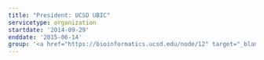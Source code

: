 ```yaml
---
title: "President: UCSD UBIC"
servicetype: organization
startdate: '2014-09-29'
enddate: '2015-06-14'
group: '<a href="https://bioinformatics.ucsd.edu/node/12" target="_blank">Undergraduate Bioinformatics Club (UBIC)</a>, UC San Diego'
---
```

